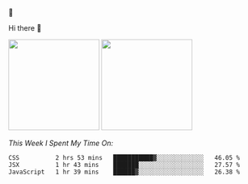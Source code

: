 
🚀 


Hi there 👋

<!--
**BambuTeam/BambuTeam** is a ✨ _special_ ✨ repository because its `README.md` (this file) appears on your GitHub profile.

Here are some ideas to get you started:

- 🔭 I’m currently working on ...
- 🌱 I’m currently learning ...
- 👯 I’m looking to collaborate on ...
- 🤔 I’m looking for help with ...
- 💬 Ask me about ...
- 📫 How to reach me: ...
- 😄 Pronouns: ...
- ⚡ Fun fact: ...
-->

<img height="180em" src="https://github-readme-stats.vercel.app/api?username=BambuTeam&show_icons=true&hide_border=true&&count_private=true&include_all_commits=true&theme=dark" />


<img height="180em" src="https://github-readme-stats.vercel.app/api/top-langs/?username=BambuTeam&layout=compact&theme=dark" />





*This Week I Spent My Time On:*
<!--START_SECTION:waka-->
```text
CSS          2 hrs 53 mins   ███████████▓░░░░░░░░░░░░░   46.05 % 
JSX          1 hr 43 mins    ███████░░░░░░░░░░░░░░░░░░   27.57 % 
JavaScript   1 hr 39 mins    ██████▓░░░░░░░░░░░░░░░░░░   26.38 % 
```
<!--END_SECTION:waka-->
